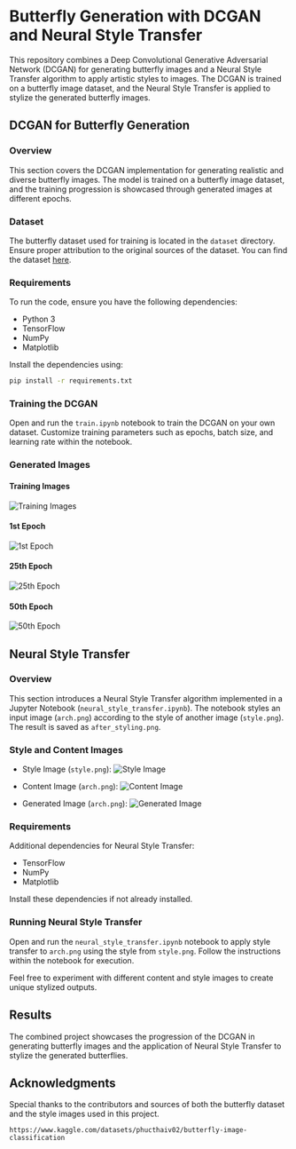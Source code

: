 # Butterfly Generation with DCGAN and Neural Style Transfer

This repository combines a Deep Convolutional Generative Adversarial Network (DCGAN) for generating butterfly images and a Neural Style Transfer algorithm to apply artistic styles to images. The DCGAN is trained on a butterfly image dataset, and the Neural Style Transfer is applied to stylize the generated butterfly images.

## DCGAN for Butterfly Generation

### Overview

This section covers the DCGAN implementation for generating realistic and diverse butterfly images. The model is trained on a butterfly image dataset, and the training progression is showcased through generated images at different epochs.

### Dataset

The butterfly dataset used for training is located in the `dataset` directory. Ensure proper attribution to the original sources of the dataset. You can find the dataset [here](https://www.kaggle.com/datasets/phucthaiv02/butterfly-image-classification).

### Requirements

To run the code, ensure you have the following dependencies:

- Python 3
- TensorFlow
- NumPy
- Matplotlib

Install the dependencies using:

```bash
pip install -r requirements.txt
```

### Training the DCGAN

Open and run the `train.ipynb` notebook to train the DCGAN on your own dataset. Customize training parameters such as epochs, batch size, and learning rate within the notebook.

### Generated Images
#### Training Images
![Training Images](images/train.png)
#### 1st Epoch

![1st Epoch](images/epoch1.png)

#### 25th Epoch

![25th Epoch](images/epoch25.png)

#### 50th Epoch

![50th Epoch](images/epoch50.png)

## Neural Style Transfer

### Overview

This section introduces a Neural Style Transfer algorithm implemented in a Jupyter Notebook (`neural_style_transfer.ipynb`). The notebook styles an input image (`arch.png`) according to the style of another image (`style.png`). The result is saved as `after_styling.png`.

### Style and Content Images

- Style Image (`style.png`):
  ![Style Image](images/style.png)

- Content Image (`arch.png`):
  ![Content Image](images/arch.png)
  
- Generated Image (`arch.png`):
  ![Generated Image](images/after_styling.png)
  
### Requirements

Additional dependencies for Neural Style Transfer:

- TensorFlow
- NumPy
- Matplotlib

Install these dependencies if not already installed.

### Running Neural Style Transfer

Open and run the `neural_style_transfer.ipynb` notebook to apply style transfer to `arch.png` using the style from `style.png`. Follow the instructions within the notebook for execution.

Feel free to experiment with different content and style images to create unique stylized outputs.

## Results

The combined project showcases the progression of the DCGAN in generating butterfly images and the application of Neural Style Transfer to stylize the generated butterflies.

## Acknowledgments

Special thanks to the contributors and sources of both the butterfly dataset and the style images used in this project.
```
https://www.kaggle.com/datasets/phucthaiv02/butterfly-image-classification
